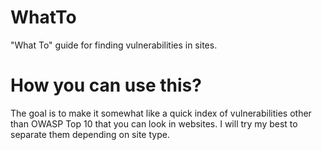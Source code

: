 # WhatTo
"What To" guide for finding vulnerabilities in sites.

# How you can use this?
The goal is to make it somewhat like a quick index of vulnerabilities other than OWASP Top 10 that you can look in websites. I will try my best to separate them depending on site type. 

